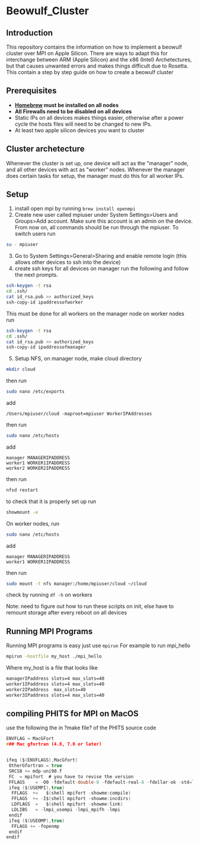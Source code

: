 # Beowulf_Cluster

## Introduction
This repository contains the information on how to implement a beowulf cluster over MPI on Apple Silicon. There are ways to adapt this for interchange between ARM (Apple Silicon) and the x86 (Intel) Archetectures, but that causes unwanted errors and makes things difficult due to Rosetta. This contain a step by step guide on how to create a beowulf cluster

## Prerequisites

* **[Homebrew](brew.sh) must be installed on all nodes**
* **All Firewalls need to be disabled on all devices**
* Static IPs on all devices makes things easier, otherwise after a power cycle the hosts files will need to be changed to new IPs.
* At least two apple silicon devices you want to cluster


## Cluster archetecture
Whenever the cluster is set up, one device will act as the "manager" node, and all other devices with act as "worker" nodes. Whenever the manager does certain tasks for setup, the manager must do this for all worker IPs. 
## Setup
1. install open mpi by running `brew install openmpi`
1. Create new user called mpiuser under System Settings>Users and Groups>Add account. Make sure this account is an admin on the device. From now on, all commands should be run through the mpiuser. To switch users run
```zsh
su - mpiuser
```
3. Go to System Settings>General>Sharing and enable remote login (this allows other devices to ssh into the device)
4. create ssh keys for all devices on manager run the following and follow the next prompts.
```zsh
ssh-keygen -t rsa
cd .ssh/
cat id_rsa.pub >> authorized_keys
ssh-copy-id ipaddressofworker
```

This must be done for all workers on the manager node
on worker nodes run 
```zsh
ssh-keygen -t rsa
cd .ssh/
cat id_rsa.pub >> authorized_keys
ssh-copy-id ipaddressofmanager
```

5. Setup NFS, on manager node, make cloud directory
```zsh
mkdir cloud
```
then run
```zsh
sudo nano /etc/exports
```
add
```
/Users/mpiuser/cloud -maproot=mpiuser WorkerIPAddresses
```
then run 
```zsh
sudo nano /etc/hosts
```
add
```
manager MANAGERIPADDRESS
worker1 WORKER1IPADDRESS
worker2 WORKER2IPADDRESS
```
then run
```zsh
nfsd restart
```
to check that it is properly set up run
```zsh
showmount -e
```
On worker nodes, run 
```zsh
sudo nano /etc/hosts
```
add
```
manager MANAGERIPADDRESS
worker1 WORKER1IPADDRESS
```
then run
```zsh
sudo mount -t nfs manager:/home/mpiuser/cloud ~/cloud
```
check by running `df -h` on workers

Note: need to figure out how to run these scripts on init, else have to remount storage after every reboot on all devices

## Running MPI Programs
Running MPI programs is easy just use ```mpirun```
For example to run mpi_hello
```zsh
mpirun -hostfile my_host ./mpi_hello
```
Where my_host is a file that looks like
```zsh
managerIPaddress slots=4 max_slots=40
worker1IPaddress slots=4 max_slots=40
worker2IPaddress  max_slots=40
worker3IPaddress slots=4 max_slots=40
```

## compiling PHITS for MPI on MacOS
use the following the in ?make file? of the PHITS source code 
```c
ENVFLAG = MacGFort
### Mac gfortran (4.8, 7.0 or later)


ifeq ($(ENVFLAGS),MacGfort)
 OtherGfortran = true
 SRCS8 += mdp-uni90.f
 FC  = mpifort  # you have to revise the version
 FFLAGS    = -O0 -fdefault-double-8 -fdefault-real-8 -fdollar-ok -std=legacy
 ifeq ($(USEMPI),true)
  FFLAGS  +=   $(shell mpifort -showme:compile)
  FFLAGS  += -I$(shell mpifort -showme:incdirs)
  LDFLAGS  =   $(shell mpifort -showme:link)
  LDLIBS   = -lmpi_usempi -lmpi_mpifh -lmpi
 endif
 ifeq ($(USEOMP),true)
  FFLAGS += -fopenmp
 endif
endif
```
